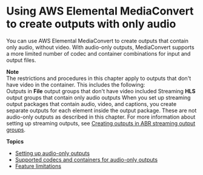# Using AWS Elemental MediaConvert to create outputs with only audio<a name="audio-only"></a>

You can use AWS Elemental MediaConvert to create outputs that contain only audio, without video\. With audio\-only outputs, MediaConvert supports a more limited number of codec and container combinations for input and output files\.

**Note**  
The restrictions and procedures in this chapter apply to outputs that don't have video in the container\. This includes the following:  
Outputs in **File** output groups that don't have video included
Streaming **HLS** output groups that contain only audio outputs
When you set up streaming output packages that contain audio, video, and captions, you create separate outputs for each element inside the output package\. These are not audio\-only outputs as described in this chapter\. For more information about setting up streaming outputs, see [Creating outputs in ABR streaming output groups](create-outputs-in-abr-streaming-output-groups.md)\.

**Topics**
+ [Setting up audio\-only outputs](setting-up-audio-only.md)
+ [Supported codecs and containers for audio\-only outputs](supported-codecs-containers-audio-only.md)
+ [Feature limitations](feature-limitations-for-audio-only.md)
